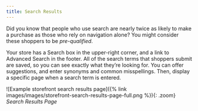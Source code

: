```yaml
---
title: Search Results
---
```


Did you know that people who use search are nearly twice as likely to make a purchase as those who rely on navigation alone? You might consider these shoppers to be _pre-qualified_.

Your store has a Search box in the upper-right corner, and a link to Advanced Search in the footer. All of the search terms that shoppers submit are saved, so you can see exactly what they’re looking for. You can offer suggestions, and enter synonyms and common misspellings. Then, display a specific page when a search term is entered.

![Example storefront search results page]({% link images/images/storefront-search-results-page-full.png %}){: .zoom}
_Search Results Page_
